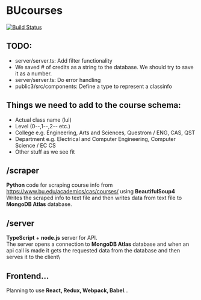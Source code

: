 # BUcourses

[![Build Status](https://travis-ci.org/quinnyyy/bucourses.svg?branch=master)](https://travis-ci.org/quinnyyy/bucourses)


## TODO:
* server/server.ts: Add filter functionality
* We saved # of credits as a string to the database. We should try to save it as a number.
* server/server.ts: Do error handling
* public3/src/components: Define a type to represent a classinfo

## Things we need to add to the course schema:
* Actual class name (lul)
* Level (0--,1--,2-- etc.)
* College e.g. Engineering, Arts and Sciences, Questrom / ENG, CAS, QST
* Department e.g. Electrical and Computer Engineering, Computer Science / EC CS
* Other stuff as we see fit

## /scraper
**Python** code for scraping course info from https://www.bu.edu/academics/cas/courses/ using **BeautifulSoup4**  
Writes the scraped info to text file and then writes data from text file to **MongoDB Atlas** database.

## /server
**TypeScript** + **node.js** server for API.  
The server opens a connection to **MongoDB Atlas** database and when an api call is made it gets the requested data from the database and then serves it to the client\

## Frontend...
Planning to use **React, Redux, Webpack, Babel**...

